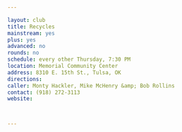 ```yaml
---

layout: club
title: Recycles
mainstream: yes
plus: yes
advanced: no
rounds: no
schedule: every other Thursday, 7:30 PM
location: Memorial Community Center
address: 8310 E. 15th St., Tulsa, OK
directions: 
caller: Monty Hackler, Mike McHenry &amp; Bob Rollins
contact: (918) 272-3113
website: 



---
```


